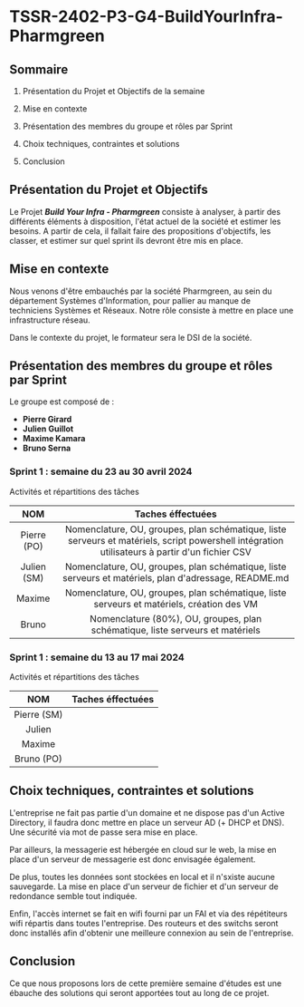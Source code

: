 # **TSSR-2402-P3-G4-BuildYourInfra-Pharmgreen**

##  **Sommaire**

1) Présentation du Projet et Objectifs de la semaine

2) Mise en contexte

3) Présentation des membres du groupe et rôles par Sprint

4) Choix techniques, contraintes et solutions 

5) Conclusion

## **Présentation du Projet et Objectifs**

Le Projet **_Build Your Infra - Pharmgreen_** consiste à analyser, à partir des différents éléments à disposition, l'état actuel de la société et estimer les besoins. A partir de cela, il fallait faire des propositions d'objectifs, les classer, et estimer sur quel sprint ils devront être mis en place.

## **Mise en contexte**

Nous venons d'être embauchés par la société Pharmgreen, au sein du département Systèmes d'Information, pour pallier au manque de techniciens Systèmes et Réseaux. Notre rôle consiste à mettre en place une infrastructure réseau.

Dans le contexte du projet, le formateur sera le DSI de la société.

## **Présentation des membres du groupe et rôles par Sprint**

Le groupe est composé de :
* **Pierre Girard**
* **Julien Guillot**
* **Maxime Kamara**
* **Bruno Serna**

### **Sprint 1 : semaine du 23 au 30 avril 2024**

Activités et répartitions des tâches

| **NOM** | **Taches éffectuées** |
| :--: | :----------: |
| Pierre (PO) | Nomenclature, OU, groupes, plan schématique, liste serveurs et matériels, script powershell intégration utilisateurs à partir d'un fichier CSV |
| Julien (SM) | Nomenclature, OU, groupes, plan schématique, liste serveurs et matériels, plan d'adressage, README.md |
| Maxime |  Nomenclature, OU, groupes, plan schématique, liste serveurs et matériels, création des VM |
| Bruno | Nomenclature (80%), OU, groupes, plan schématique, liste serveurs et matériels |

### **Sprint 1 : semaine du 13 au 17 mai 2024**

Activités et répartitions des tâches

| **NOM** | **Taches éffectuées** |
| :--: | :----------: |
| Pierre (SM) | |
| Julien  | |
| Maxime |   |
| Bruno (PO) | |

## **Choix techniques, contraintes et solutions**

L'entreprise ne fait pas partie d'un domaine et ne dispose pas d'un Active Directory, il faudra donc mettre en place un serveur AD (+ DHCP et DNS). Une sécurité via mot de passe sera mise en place.

Par ailleurs, la messagerie est hébergée en cloud sur le web, la mise en place d'un serveur de messagerie est donc envisagée également. 

De plus, toutes les données sont stockées en local et il n'sxiste aucune sauvegarde. La mise en place d'un serveur de fichier et d'un serveur de redondance semble tout indiquée.

Enfin, l'accès internet se fait en wifi fourni par un FAI et via des répétiteurs wifi répartis dans toutes l'entreprise. Des routeurs et des switchs seront donc installés afin d'obtenir une meilleure connexion au sein de l'entreprise.

## **Conclusion**

Ce que nous proposons lors de cette première semaine d'études est une ébauche des solutions qui seront apportées tout au long de ce projet.
